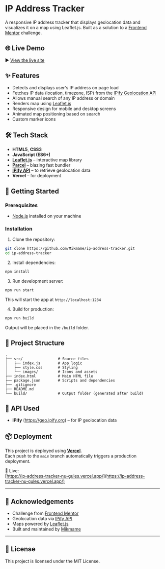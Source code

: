 # IP Address Tracker

A responsive IP address tracker that displays geolocation data and visualizes it on a map using Leaflet.js. Built as a solution to a [Frontend Mentor](https://www.frontendmentor.io) challenge.

## 🌐 Live Demo

▶️ [View the live site](https://ip-address-tracker-nu-gules.vercel.app/)

## ✨ Features

- Detects and displays user's IP address on page load
- Fetches IP data (location, timezone, ISP) from the [IPify Geolocation API](https://geo.ipify.org/)
- Allows manual search of any IP address or domain
- Renders map using [Leaflet.js](https://leafletjs.com/)
- Responsive design for mobile and desktop screens
- Animated map positioning based on search
- Custom marker icons

## 🛠 Tech Stack

- **HTML5**, **CSS3**
- **JavaScript (ES6+)**
- **[Leaflet.js](https://leafletjs.com/)** – interactive map library
- **[Parcel](https://parceljs.org/)** – blazing fast bundler
- **[IPify API](https://geo.ipify.org/)** – to retrieve geolocation data
- **Vercel** – for deployment

## 🚀 Getting Started

### Prerequisites

- [Node.js](https://nodejs.org/) installed on your machine

### Installation

1. Clone the repository:

```bash
git clone https://github.com/Mikmame/ip-address-tracker.git
cd ip-address-tracker
```

2. Install dependencies:

```bash
npm install
```

3. Run development server:

```bash
npm run start
```

This will start the app at `http://localhost:1234`

4. Build for production:

```bash
npm run build
```

Output will be placed in the `/build` folder.

## 📂 Project Structure

```
.
├── src/                # Source files
│   ├── index.js        # App logic
│   ├── style.css       # Styling
│   └── images/         # Icons and assets
├── index.html          # Main HTML file
├── package.json        # Scripts and dependencies
├── .gitignore
├── README.md
└── build/              # Output folder (generated after build)
```

## 🧪 API Used

- **IPify** (https://geo.ipify.org) – for IP geolocation data

## 📦 Deployment

This project is deployed using **[Vercel](https://vercel.com/)**.  
Each push to the `main` branch automatically triggers a production deployment.

🔗 Live:  
[https://ip-address-tracker-nu-gules.vercel.app/](https://ip-address-tracker-nu-gules.vercel.app/)

---

## 🙌 Acknowledgements

- Challenge from [Frontend Mentor](https://www.frontendmentor.io)
- Geolocation data via [IPify API](https://geo.ipify.org)
- Maps powered by [Leaflet.js](https://leafletjs.com)
- Built and maintained by [Mikmame](https://github.com/Mikmame)

---

## 📄 License

This project is licensed under the MIT License.

